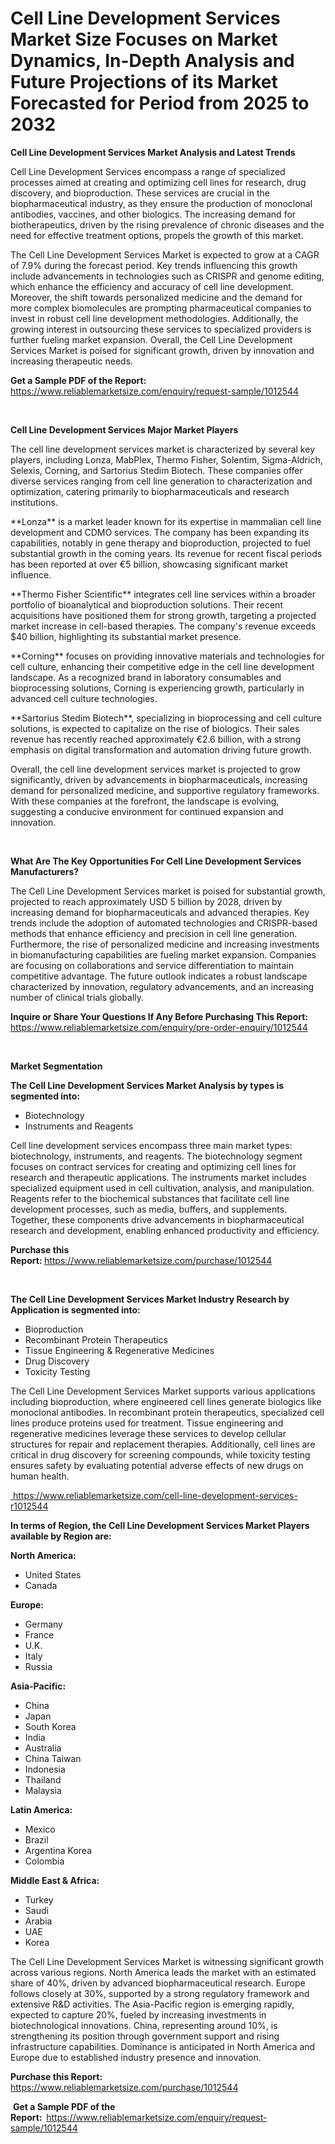 <p><h1>Cell Line Development Services Market Size Focuses on Market Dynamics, In-Depth Analysis and Future Projections of its Market Forecasted for Period from 2025 to 2032</h1></p><p><strong>Cell Line Development Services Market Analysis and Latest Trends</strong></p>
<p><p>Cell Line Development Services encompass a range of specialized processes aimed at creating and optimizing cell lines for research, drug discovery, and bioproduction. These services are crucial in the biopharmaceutical industry, as they ensure the production of monoclonal antibodies, vaccines, and other biologics. The increasing demand for biotherapeutics, driven by the rising prevalence of chronic diseases and the need for effective treatment options, propels the growth of this market.</p><p>The Cell Line Development Services Market is expected to grow at a CAGR of 7.9% during the forecast period. Key trends influencing this growth include advancements in technologies such as CRISPR and genome editing, which enhance the efficiency and accuracy of cell line development. Moreover, the shift towards personalized medicine and the demand for more complex biomolecules are prompting pharmaceutical companies to invest in robust cell line development methodologies. Additionally, the growing interest in outsourcing these services to specialized providers is further fueling market expansion. Overall, the Cell Line Development Services Market is poised for significant growth, driven by innovation and increasing therapeutic needs.</p></p>
<p><strong>Get a Sample PDF of the Report:&nbsp;</strong> <a href="https://www.reliablemarketsize.com/enquiry/request-sample/1012544?utm_campaign=3042&utm_medium=2&utm_source=Github&utm_content=ia&utm_term=17042025&utm_id=cell-line-development-services">https://www.reliablemarketsize.com/enquiry/request-sample/1012544</a></p>
<p>&nbsp;</p>
<p><strong>Cell Line Development Services Major Market Players</strong></p>
<p><p>The cell line development services market is characterized by several key players, including Lonza, MabPlex, Thermo Fisher, Solentim, Sigma-Aldrich, Selexis, Corning, and Sartorius Stedim Biotech. These companies offer diverse services ranging from cell line generation to characterization and optimization, catering primarily to biopharmaceuticals and research institutions.</p><p>**Lonza** is a market leader known for its expertise in mammalian cell line development and CDMO services. The company has been expanding its capabilities, notably in gene therapy and bioproduction, projected to fuel substantial growth in the coming years. Its revenue for recent fiscal periods has been reported at over €5 billion, showcasing significant market influence.</p><p>**Thermo Fisher Scientific** integrates cell line services within a broader portfolio of bioanalytical and bioproduction solutions. Their recent acquisitions have positioned them for strong growth, targeting a projected market increase in cell-based therapies. The company's revenue exceeds $40 billion, highlighting its substantial market presence.</p><p>**Corning** focuses on providing innovative materials and technologies for cell culture, enhancing their competitive edge in the cell line development landscape. As a recognized brand in laboratory consumables and bioprocessing solutions, Corning is experiencing growth, particularly in advanced cell culture technologies.</p><p>**Sartorius Stedim Biotech**, specializing in bioprocessing and cell culture solutions, is expected to capitalize on the rise of biologics. Their sales revenue has recently reached approximately €2.6 billion, with a strong emphasis on digital transformation and automation driving future growth.</p><p>Overall, the cell line development services market is projected to grow significantly, driven by advancements in biopharmaceuticals, increasing demand for personalized medicine, and supportive regulatory frameworks. With these companies at the forefront, the landscape is evolving, suggesting a conducive environment for continued expansion and innovation.</p></p>
<p>&nbsp;</p>
<p><strong>What Are The Key Opportunities For Cell Line Development Services Manufacturers?</strong></p>
<p><p>The Cell Line Development Services market is poised for substantial growth, projected to reach approximately USD 5 billion by 2028, driven by increasing demand for biopharmaceuticals and advanced therapies. Key trends include the adoption of automated technologies and CRISPR-based methods that enhance efficiency and precision in cell line generation. Furthermore, the rise of personalized medicine and increasing investments in biomanufacturing capabilities are fueling market expansion. Companies are focusing on collaborations and service differentiation to maintain competitive advantage. The future outlook indicates a robust landscape characterized by innovation, regulatory advancements, and an increasing number of clinical trials globally.</p></p>
<p><strong>Inquire or Share Your Questions If Any Before Purchasing This Report:</strong> <a href="https://www.reliablemarketsize.com/enquiry/pre-order-enquiry/1012544?utm_campaign=3042&utm_medium=2&utm_source=Github&utm_content=ia&utm_term=17042025&utm_id=cell-line-development-services">https://www.reliablemarketsize.com/enquiry/pre-order-enquiry/1012544</a></p>
<p>&nbsp;</p>
<p><strong>Market Segmentation</strong></p>
<p><strong>The Cell Line Development Services Market Analysis by types is segmented into:</strong></p>
<p><ul><li>Biotechnology</li><li>Instruments and Reagents</li></ul></p>
<p><p>Cell line development services encompass three main market types: biotechnology, instruments, and reagents. The biotechnology segment focuses on contract services for creating and optimizing cell lines for research and therapeutic applications. The instruments market includes specialized equipment used in cell cultivation, analysis, and manipulation. Reagents refer to the biochemical substances that facilitate cell line development processes, such as media, buffers, and supplements. Together, these components drive advancements in biopharmaceutical research and development, enabling enhanced productivity and efficiency.</p></p>
<p><strong>Purchase this Report:&nbsp;</strong><a href="https://www.reliablemarketsize.com/purchase/1012544?utm_campaign=3042&utm_medium=2&utm_source=Github&utm_content=ia&utm_term=17042025&utm_id=cell-line-development-services">https://www.reliablemarketsize.com/purchase/1012544</a></p>
<p>&nbsp;</p>
<p><strong>The Cell Line Development Services Market Industry Research by Application is segmented into:</strong></p>
<p><ul><li>Bioproduction</li><li>Recombinant Protein Therapeutics</li><li>Tissue Engineering & Regenerative Medicines</li><li>Drug Discovery</li><li>Toxicity Testing</li></ul></p>
<p><p>The Cell Line Development Services Market supports various applications including bioproduction, where engineered cell lines generate biologics like monoclonal antibodies. In recombinant protein therapeutics, specialized cell lines produce proteins used for treatment. Tissue engineering and regenerative medicines leverage these services to develop cellular structures for repair and replacement therapies. Additionally, cell lines are critical in drug discovery for screening compounds, while toxicity testing ensures safety by evaluating potential adverse effects of new drugs on human health.</p></p>
<p><a href="https://www.reliablemarketsize.com/cell-line-development-services-r1012544?utm_campaign=3042&utm_medium=2&utm_source=Github&utm_content=ia&utm_term=17042025&utm_id=cell-line-development-services">&nbsp;https://www.reliablemarketsize.com/cell-line-development-services-r1012544</a></p>
<p><strong>In terms of Region, the Cell Line Development Services Market Players available by Region are:</strong></p>
<p>
    <p> <strong> North America: </strong>
        <ul>
            <li>United States</li>
            <li>Canada</li>
        </ul>
        </p> 
    <p> <strong> Europe: </strong>
        <ul>
            <li>Germany</li>
            <li>France</li>
            <li>U.K.</li>
            <li>Italy</li>
            <li>Russia</li>
        </ul>
        </p> 
    <p> <strong> Asia-Pacific: </strong>
        <ul>
            <li>China</li>
            <li>Japan</li>
            <li>South Korea</li>
            <li>India</li>
            <li>Australia</li>
            <li>China Taiwan</li>
            <li>Indonesia</li>
            <li>Thailand</li>
            <li>Malaysia</li>
        </ul>
        </p> 
    <p> <strong> Latin America: </strong>
        <ul>
            <li>Mexico</li>
            <li>Brazil</li>
            <li>Argentina Korea</li>
            <li>Colombia</li>
        </ul>
        </p> 
    <p> <strong> Middle East & Africa: </strong>
        <ul>
            <li>Turkey</li>
            <li>Saudi</li>
            <li>Arabia</li>
            <li>UAE</li>
            <li>Korea</li>
        </ul>
    </p>
    </p>
<p><p>The Cell Line Development Services Market is witnessing significant growth across various regions. North America leads the market with an estimated share of 40%, driven by advanced biopharmaceutical research. Europe follows closely at 30%, supported by a strong regulatory framework and extensive R&D activities. The Asia-Pacific region is emerging rapidly, expected to capture 20%, fueled by increasing investments in biotechnological innovations. China, representing around 10%, is strengthening its position through government support and rising infrastructure capabilities. Dominance is anticipated in North America and Europe due to established industry presence and innovation.</p></p>
<p><strong>Purchase this Report: </strong><a href="https://www.reliablemarketsize.com/purchase/1012544?utm_campaign=3042&utm_medium=2&utm_source=Github&utm_content=ia&utm_term=17042025&utm_id=cell-line-development-services">https://www.reliablemarketsize.com/purchase/1012544</a></p>
<p>&nbsp;<strong>Get a Sample PDF of the Report:&nbsp;&nbsp;</strong><a href="https://www.reliablemarketsize.com/enquiry/request-sample/1012544?utm_campaign=3042&utm_medium=2&utm_source=Github&utm_content=ia&utm_term=17042025&utm_id=cell-line-development-services">https://www.reliablemarketsize.com/enquiry/request-sample/1012544</a></p>
<p><strong></strong></p>
<p><p></p><p></p><p></p></p>